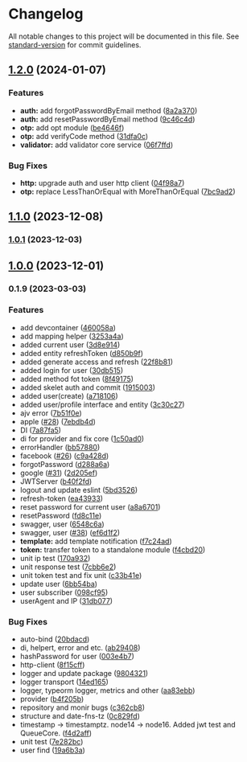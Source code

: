 # Changelog

All notable changes to this project will be documented in this file. See [standard-version](https://github.com/conventional-changelog/standard-version) for commit guidelines.

## [1.2.0](https://github.com/neverovski/nodejs-auth-jwt/compare/v1.1.0...v1.2.0) (2024-01-07)


### Features

* **auth:** add forgotPasswordByEmail method ([8a2a370](https://github.com/neverovski/nodejs-auth-jwt/commit/8a2a3706cd8b083a4c5f64854ea6675db7f25f40))
* **auth:** add resetPasswordByEmail method ([9c46c4d](https://github.com/neverovski/nodejs-auth-jwt/commit/9c46c4d5eaf486d6d2255166bc6aaf0aad549c7c))
* **otp:** add opt module ([be4646f](https://github.com/neverovski/nodejs-auth-jwt/commit/be4646f8e375d5b07ef4153f5323959000281e1e))
* **otp:** add verifyCode method ([31dfa0c](https://github.com/neverovski/nodejs-auth-jwt/commit/31dfa0c2129185e8eb55fd7ec65753640e79b3ae))
* **validator:** add validator core service ([06f7ffd](https://github.com/neverovski/nodejs-auth-jwt/commit/06f7ffdadcf6fd599dd83b12921b48e7b14d7f4c))


### Bug Fixes

* **http:** upgrade auth and user http client ([04f98a7](https://github.com/neverovski/nodejs-auth-jwt/commit/04f98a79f7444b8f1e367fe4f205888524548b0e))
* **otp:** replace LessThanOrEqual with MoreThanOrEqual ([7bc9ad2](https://github.com/neverovski/nodejs-auth-jwt/commit/7bc9ad29bb884df12a67607994bc5c32048257fe))

## [1.1.0](https://github.com/neverovski/nodejs-auth-jwt/compare/v1.0.1...v1.1.0) (2023-12-08)

### [1.0.1](https://github.com/neverovski/nodejs-auth-jwt/compare/v1.0.0...v1.0.1) (2023-12-03)

## [1.0.0](https://github.com/neverovski/nodejs-auth-jwt/compare/v0.1.9...v1.0.0) (2023-12-01)

### 0.1.9 (2023-03-03)


### Features

* add devcontainer ([460058a](https://github.com/neverovski/nodejs-auth-sql/commit/460058aab25a7307004aaac227450b8273f0b2c9))
* add mapping helper ([3253a4a](https://github.com/neverovski/nodejs-auth-sql/commit/3253a4a599e6930ab2cec36ef0a4e9dbeef9d04b))
* added current user ([3d8e914](https://github.com/neverovski/nodejs-auth-sql/commit/3d8e9148e295785056abe54ced58b6425211617f))
* added entity refreshToken ([d850b9f](https://github.com/neverovski/nodejs-auth-sql/commit/d850b9f85577ace9bbf60339a4b88fdb2df0616a))
* added generate access and refresh ([22f8b81](https://github.com/neverovski/nodejs-auth-sql/commit/22f8b818068c895811c683d8b7ed0d406301cc37))
* added login for user ([30db515](https://github.com/neverovski/nodejs-auth-sql/commit/30db515de58136cf96e1722da6ef0121d6faaaf5))
* added method fot token ([8f49175](https://github.com/neverovski/nodejs-auth-sql/commit/8f491755ee2477ac789518616069c9d29ee32788))
* added skelet auth and commit ([1915003](https://github.com/neverovski/nodejs-auth-sql/commit/19150032e48524f9570319ba30dce479ec8509a5))
* added user(create) ([a718106](https://github.com/neverovski/nodejs-auth-sql/commit/a7181061e752bf85d6f6dd0855615519232d686e))
* added user/profile interface and entity ([3c30c27](https://github.com/neverovski/nodejs-auth-sql/commit/3c30c275968ff90fdfa70e305932267e1cec31fe))
* ajv error ([7b51f0e](https://github.com/neverovski/nodejs-auth-sql/commit/7b51f0e68bb46eed8458724bc00332e0cee9d5ad))
* apple ([#28](https://github.com/neverovski/nodejs-auth-sql/issues/28)) ([7ebdb4d](https://github.com/neverovski/nodejs-auth-sql/commit/7ebdb4dbc5d86e4f5b34c294716515a97b811b20))
* DI ([7a87fa5](https://github.com/neverovski/nodejs-auth-sql/commit/7a87fa5467d84aa349175b04ec8eae460fd418f7))
* di for provider and fix core ([1c50ad0](https://github.com/neverovski/nodejs-auth-sql/commit/1c50ad031f77dba9cf37abbac5f998c940557ab8))
* errorHandler ([bb57880](https://github.com/neverovski/nodejs-auth-sql/commit/bb5788006713a5a8b34780f7d45132233d9a8e26))
* facebook ([#26](https://github.com/neverovski/nodejs-auth-sql/issues/26)) ([c9a428d](https://github.com/neverovski/nodejs-auth-sql/commit/c9a428d608c1723c7f1c548656edd11be19ce8b3))
* forgotPassword ([d288a6a](https://github.com/neverovski/nodejs-auth-sql/commit/d288a6a25a4550db902f834863e747522cf654c8))
* google ([#31](https://github.com/neverovski/nodejs-auth-sql/issues/31)) ([2d205ef](https://github.com/neverovski/nodejs-auth-sql/commit/2d205ef8f4259fd028d49d2c1f24d43160950aec))
* JWTServer ([b40f2fd](https://github.com/neverovski/nodejs-auth-sql/commit/b40f2fdf4d8acc06be2ab6b2ea118dd95f749a8c))
* logout and update eslint ([5bd3526](https://github.com/neverovski/nodejs-auth-sql/commit/5bd3526ea7f8deed500f8fa23f20ed66ada873e3))
* refresh-token ([ea43933](https://github.com/neverovski/nodejs-auth-sql/commit/ea439337426f2facf43b9b12c75ca2c70cc03a2f))
* reset password for current user ([a8a6701](https://github.com/neverovski/nodejs-auth-sql/commit/a8a670135c244a6d6806f65c686654fda573266c))
* resetPassword ([fd8c11e](https://github.com/neverovski/nodejs-auth-sql/commit/fd8c11e427aaf529e5daa2d5df5f7091edcc8a27))
* swagger, user ([6548c6a](https://github.com/neverovski/nodejs-auth-sql/commit/6548c6add50ccd1ec71343c67e422c4dbb29d256))
* swagger, user ([#38](https://github.com/neverovski/nodejs-auth-sql/issues/38)) ([ef6d1f2](https://github.com/neverovski/nodejs-auth-sql/commit/ef6d1f2328e07400cb040975ac5514239b35f63f))
* **template:** add template notification ([f7c24ad](https://github.com/neverovski/nodejs-auth-sql/commit/f7c24ad9aba9eb91c29117740548b79fdb40c806))
* **token:** transfer token to a standalone module ([f4cbd20](https://github.com/neverovski/nodejs-auth-sql/commit/f4cbd20a69e67f5132ee1d2548eccec881f2df98))
* unit ip test ([170a932](https://github.com/neverovski/nodejs-auth-sql/commit/170a932856db25af5ef5873b4569b7e8d8ead965))
* unit response test ([7cbb6e2](https://github.com/neverovski/nodejs-auth-sql/commit/7cbb6e269fc099a16bbeaf188cff11aac9595fa8))
* unit token test and fix unit ([c33b41e](https://github.com/neverovski/nodejs-auth-sql/commit/c33b41ee1d2ee60596108c3a17b98098651481df))
* update user ([6bb54ba](https://github.com/neverovski/nodejs-auth-sql/commit/6bb54ba14821bfaf243cf29cef4af86529b4b5fb))
* user subscriber ([098cf95](https://github.com/neverovski/nodejs-auth-sql/commit/098cf9503bc6c058baf214fcdbec12e9a4f3add0))
* userAgent and IP ([31db077](https://github.com/neverovski/nodejs-auth-sql/commit/31db077e36ee3547c3204176308c65dea59143af))


### Bug Fixes

* auto-bind ([20bdacd](https://github.com/neverovski/nodejs-auth-sql/commit/20bdacd61c8c2d25b1eee1bdd4628cbb5edc39fd))
* di, helpert, error and etc. ([ab29408](https://github.com/neverovski/nodejs-auth-sql/commit/ab294080f687bfd57e42835fddefdd809d1ecdd9))
* hashPassword for user ([003e4b7](https://github.com/neverovski/nodejs-auth-sql/commit/003e4b78ff1c9b5ba4228d4c11d91a3140c7634e))
* http-client ([8f15cff](https://github.com/neverovski/nodejs-auth-sql/commit/8f15cff0bd359c752af373cd845149dec1beef79))
* logger and update package ([9804321](https://github.com/neverovski/nodejs-auth-sql/commit/9804321e47ebaadf254f66f3dc5ba003e7980a00))
* logger transport ([14ed165](https://github.com/neverovski/nodejs-auth-sql/commit/14ed1659c9b1085e23d68a743328e5aa2f7338f0))
* logger, typeorm logger, metrics and other ([aa83ebb](https://github.com/neverovski/nodejs-auth-sql/commit/aa83ebb833ca4e9868ddbeb7e4bc07f78b858e3e))
* provider ([b4f205b](https://github.com/neverovski/nodejs-auth-sql/commit/b4f205b7f105d06e2673185e7971c7ed68cb6880))
* repository and monir bugs ([c362cb8](https://github.com/neverovski/nodejs-auth-sql/commit/c362cb8f853bba7249c89dd0a77218c18ebbdc8d))
* structure and date-fns-tz ([0c829fd](https://github.com/neverovski/nodejs-auth-sql/commit/0c829fdc03614c16cdd58a8cef24e00a112b8d72))
* timestamp -> timestamptz. node14 -> node16. Added jwt test and QueueCore. ([f4d2aff](https://github.com/neverovski/nodejs-auth-sql/commit/f4d2affe75ab29f95233ced2e02d0d7be33a838c))
* unit test ([7e282bc](https://github.com/neverovski/nodejs-auth-sql/commit/7e282bcce5720be1cbe579b45df363f2491442c9))
* user find ([19a6b3a](https://github.com/neverovski/nodejs-auth-sql/commit/19a6b3a3ef1648b39e130358c54ee1bcf8f0a953))
